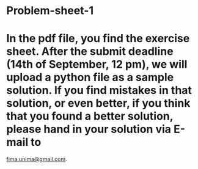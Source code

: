 # Problem-sheet-1
# In the pdf file, you find the exercise sheet. After the submit deadline (14th of September, 12 pm), we will upload a python file as a sample solution. If you find mistakes in that solution, or even better, if you think that you found a better solution, please hand in your solution via E-mail to
fima.unima@gmail.com.

